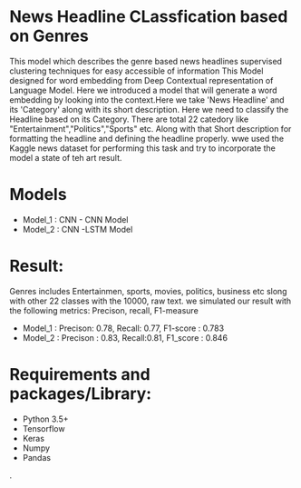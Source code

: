 # News Headline CLassfication based on Genres

This model which describes the genre based news headlines supervised clustering techniques for easy accessible of information 
This Model designed for word embedding from Deep Contextual representation of Language Model. Here we introduced a model that 
will generate a word embedding by looking into the context.Here we take 'News Headline' and its 'Category' along with its short description. Here we need to classify the Headline based on its Category. There are total 22 catedory like "Entertainment","Politics","Sports" etc. Along with that Short description for formatting the headline and defining the headline properly. wwe used the Kaggle news dataset for performing this task and try to incorporate the model a state of teh art result.

# Models
* Model_1 :  CNN - CNN Model 
* Model_2 :  CNN -LSTM Model

# Result:
Genres includes Entertainmen, sports, movies, politics, business etc slong with other 22 classes with the 10000, raw text. we simulated our result with the following metrics: Precison, recall, F1-measure

* Model_1 : Precison: 0.78, Recall: 0.77, F1-score : 0.783 
* Model_2 : Precison : 0.83, Recall:0.81, F1_score : 0.846

# Requirements and packages/Library:
* Python 3.5+ 
* Tensorflow  
* Keras 
* Numpy 
* Pandas 


.

